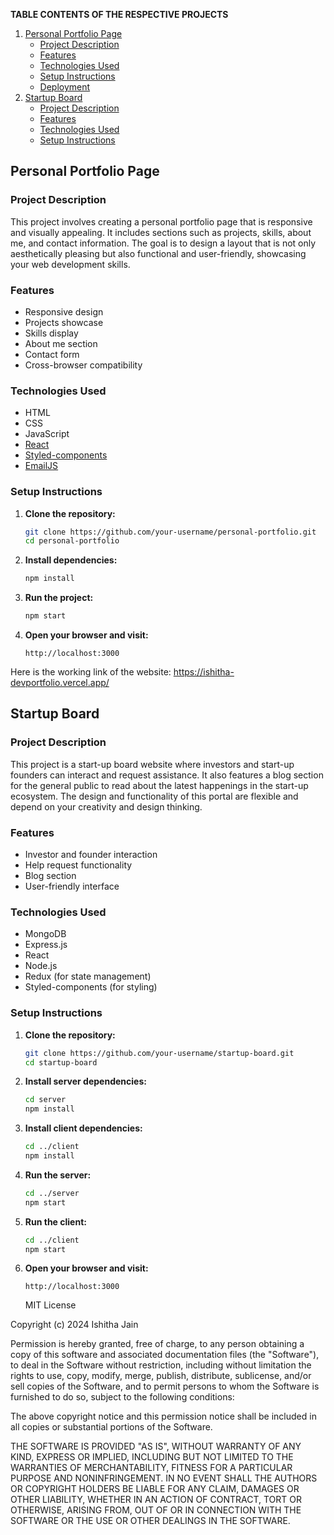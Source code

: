 **TABLE CONTENTS OF THE RESPECTIVE PROJECTS**

1. [Personal Portfolio Page](#personal-portfolio-page)
    - [Project Description](#project-description)
    - [Features](#features)
    - [Technologies Used](#technologies-used)
    - [Setup Instructions](#setup-instructions)
    - [Deployment](#deployment)
2. [Startup Board](#startup-board)
    - [Project Description](#project-description-1)
    - [Features](#features-1)
    - [Technologies Used](#technologies-used-1)
    - [Setup Instructions](#setup-instructions-1)

## Personal Portfolio Page

### Project Description
This project involves creating a personal portfolio page that is responsive and visually appealing. It includes sections such as projects, skills, about me, and contact information. The goal is to design a layout that is not only aesthetically pleasing but also functional and user-friendly, showcasing your web development skills.

### Features
- Responsive design
- Projects showcase
- Skills display
- About me section
- Contact form
- Cross-browser compatibility

### Technologies Used
- HTML
- CSS
- JavaScript
- [React](https://reactjs.org/)
- [Styled-components](https://styled-components.com/)
- [EmailJS](https://www.emailjs.com/)

### Setup Instructions
1. **Clone the repository:**
   ```bash
   git clone https://github.com/your-username/personal-portfolio.git
   cd personal-portfolio
   ```

2. **Install dependencies:**
   ```bash
   npm install
   ```

3. **Run the project:**
   ```bash
   npm start
   ```

4. **Open your browser and visit:**
   ```
   http://localhost:3000
   ```

Here is the working link of the website: https://ishitha-devportfolio.vercel.app/

## Startup Board

### Project Description
This project is a start-up board website where investors and start-up founders can interact and request assistance. It also features a blog section for the general public to read about the latest happenings in the start-up ecosystem. The design and functionality of this portal are flexible and depend on your creativity and design thinking.

### Features
- Investor and founder interaction
- Help request functionality
- Blog section
- User-friendly interface

### Technologies Used
- MongoDB
- Express.js
- React
- Node.js
- Redux (for state management)
- Styled-components (for styling)

### Setup Instructions
1. **Clone the repository:**
   ```bash
   git clone https://github.com/your-username/startup-board.git
   cd startup-board
   ```

2. **Install server dependencies:**
   ```bash
   cd server
   npm install
   ```

3. **Install client dependencies:**
   ```bash
   cd ../client
   npm install
   ```

4. **Run the server:**
   ```bash
   cd ../server
   npm start
   ```

5. **Run the client:**
   ```bash
   cd ../client
   npm start
   ```

6. **Open your browser and visit:**
   ```
   http://localhost:3000
   ```

   MIT License

Copyright (c) 2024 Ishitha Jain

Permission is hereby granted, free of charge, to any person obtaining a copy
of this software and associated documentation files (the "Software"), to deal
in the Software without restriction, including without limitation the rights
to use, copy, modify, merge, publish, distribute, sublicense, and/or sell
copies of the Software, and to permit persons to whom the Software is
furnished to do so, subject to the following conditions:

The above copyright notice and this permission notice shall be included in all
copies or substantial portions of the Software.

THE SOFTWARE IS PROVIDED "AS IS", WITHOUT WARRANTY OF ANY KIND, EXPRESS OR
IMPLIED, INCLUDING BUT NOT LIMITED TO THE WARRANTIES OF MERCHANTABILITY,
FITNESS FOR A PARTICULAR PURPOSE AND NONINFRINGEMENT. IN NO EVENT SHALL THE
AUTHORS OR COPYRIGHT HOLDERS BE LIABLE FOR ANY CLAIM, DAMAGES OR OTHER
LIABILITY, WHETHER IN AN ACTION OF CONTRACT, TORT OR OTHERWISE, ARISING FROM,
OUT OF OR IN CONNECTION WITH THE SOFTWARE OR THE USE OR OTHER DEALINGS IN THE
SOFTWARE.
